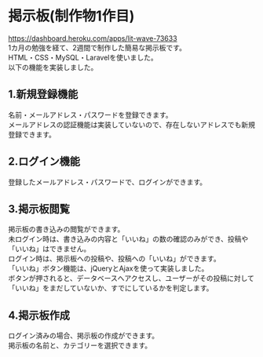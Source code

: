 # 掲示板(制作物1作目)
https://dashboard.heroku.com/apps/lit-wave-73633  
1カ月の勉強を経て、2週間で制作した簡易な掲示板です。  
HTML・CSS・MySQL・Laravelを使いました。  
以下の機能を実装しました。  

##  1.新規登録機能  
名前・メールアドレス・パスワードを登録できます。  
メールアドレスの認証機能は実装していないので、存在しないアドレスでも新規登録できます。  
 
##  2.ログイン機能  
登録したメールアドレス・パスワードで、ログインができます。  

##  3.掲示板閲覧  
掲示板の書き込みの閲覧ができます。  
未ログイン時は、書き込みの内容と「いいね」の数の確認のみができ、投稿や「いいね」はできません。  
ログイン時は、掲示板への投稿や、投稿への「いいね」ができます。  
「いいね」ボタン機能は、jQueryとAjaxを使って実装しました。  
ボタンが押されると、データベースへアクセスし、ユーザーがその投稿に対して「いいね」をまだしていないか、すでにしているかを判定します。  
 
##  4.掲示板作成  
ログイン済みの場合、掲示板の作成ができます。  
掲示板の名前と、カテゴリーを選択できます。
